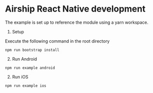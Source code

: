 # Airship React Native development

The example is set up to reference the module using a yarn workspace.

1) Setup 

Execute the following command in the root directory

```
npm run bootstrap install
```

2) Run Android

```
npm run example android
```

2) Run iOS

```
npm run example ios
```